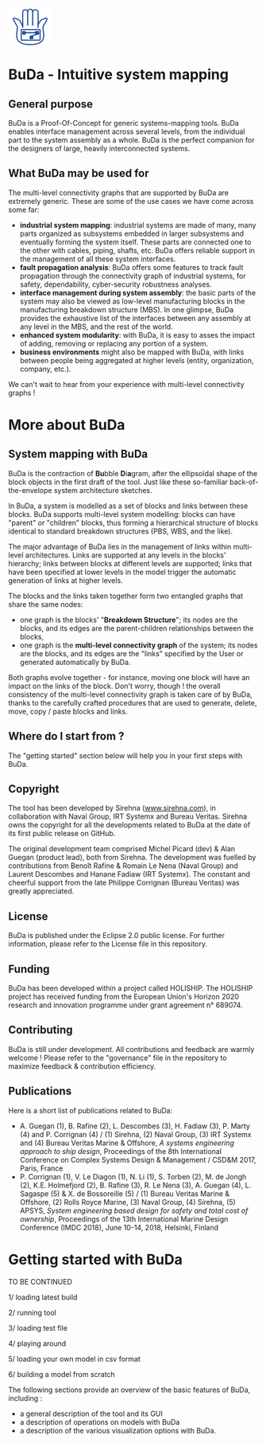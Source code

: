 ![](doc/images/BuDa_GitHub_Logo.png)
# BuDa - Intuitive system mapping


## General purpose

BuDa is a Proof-Of-Concept for generic systems-mapping tools. BuDa enables interface management across several levels, from the individual part to the system assembly as a whole. BuDa is the perfect companion for the designers of large, heavily interconnected systems.

## What BuDa may be used for

The multi-level connectivity graphs that are supported by BuDa are extremely generic. These are some of the use cases we have come across some far:
- **industrial system mapping**: industrial systems are made of many, many parts organized as subsystems embedded in larger subsystems and eventually forming the system itself. These parts are connected one to the other with cables, piping, shafts, etc. BuDa offers reliable support in the management of all these system interfaces.
- **fault propagation analysis**: BuDa offers some features to track fault propagation through the connectivity graph of industrial systems, for safety, dependability, cyber-security robustness analyses.
- **interface management during system assembly**: the basic parts of the system may also be viewed as low-level manufacturing blocks in the manufacturing breakdown structure (MBS). In one glimpse, BuDa provides the exhaustive list of the interfaces between any assembly at any level in the MBS, and the rest of the world.
- **enhanced system modularity**: with BuDa, it is easy to asses the impact of adding, removing or replacing any portion of a system.
- **business environments** might also be mapped with BuDa, with links between people being aggregated at higher levels (entity, organization, company, etc.).

We can't wait to hear from your experience with multi-level connectivity graphs !

# More about BuDa

## System mapping with BuDa

BuDa is the contraction of **Bu**bble **D**i**a**gram, after the ellipsoïdal shape of the block objects in the first draft of the tool. Just like these so-familiar back-of-the-envelope system architecture sketches.

In BuDa, a system is modelled as a set of blocks and links between these blocks. BuDa supports multi-level system modelling: blocks can have "parent" or "children" blocks, thus forming a hierarchical structure of blocks identical to standard breakdown structures (PBS, WBS, and the like).

The major advantage of BuDa lies in the management of links within multi-level architectures. Links are supported at any levels in the blocks' hierarchy; links between blocks at different levels are supported; links that have been specified at lower levels in the model trigger the automatic generation of links at higher levels.

The blocks and the links taken together form two entangled graphs that share the same nodes:
- one graph is the blocks' "**Breakdown Structure**"; its nodes are the blocks, and its edges are the parent-children relationships between the blocks,
- one graph is the **multi-level connectivity graph** of the system; its nodes are the blocks, and its edges are the "links" specified by the User or generated automatically by BuDa. 

Both graphs evolve together - for instance, moving one block will have an impact on the links of the block. Don't worry, though ! the overall consistency of the multi-level connectivity graph is taken care of by BuDa, thanks to the carefully crafted procedures that are used to generate, delete, move, copy / paste blocks and links.

## Where do I start from ?

The "getting started" section below will help you in your first steps with BuDa.

## Copyright

The tool has been developed by Sirehna (www.sirehna.com), in collaboration with Naval Group, IRT Systemx and Bureau Veritas. Sirehna owns the copyright for all the developments related to BuDa at the date of its first public release on GitHub.

The original development team comprised Michel Picard (dev) & Alan Guegan (product lead), both from Sirehna. The development was fuelled by contributions from Benoît Rafine & Romain Le Nena (Naval Group) and Laurent Descombes and Hanane Fadiaw (IRT Systemx). The constant and cheerful support from the late Philippe Corrignan (Bureau Veritas) was greatly appreciated.

## License

BuDa is published under the Eclipse 2.0 public license. For further information, please refer to the License file in this repository.

## Funding

BuDa has been developed within a project called HOLISHIP. The HOLISHIP project has received funding from the European Union's Horizon 2020 research and innovation programme under grant agreement n° 689074.

## Contributing

BuDa is still under development. All contributions and feedback are warmly welcome ! Please refer to the "governance" file in the repository to maximize feedback & contribution efficiency.

## Publications

Here is a short list of publications related to BuDa:
- A. Guegan (1), B. Rafine (2), L. Descombes (3), H. Fadiaw (3), P. Marty (4) and P. Corrignan (4) / (1) Sirehna, (2) Naval Group, (3) IRT Systemx and (4) Bureau Veritas Marine & Offshore, *A systems engineering approach to ship design*, Proceedings of the 8th International Conference on Complex Systems Design & Management / CSD&M 2017, Paris, France
- P. Corrignan (1), V. Le Diagon (1), N. Li (1), S. Torben (2), M. de Jongh (2), K.E. Holmefjord (2), B. Rafine (3), R. Le Nena (3), A. Guegan (4), L. Sagaspe (5) & X. de Bossoreille (5) / (1) Bureau Veritas Marine & Offshore, (2) Rolls Royce Marine, (3) Naval Group, (4) Sirehna, (5) APSYS, *System engineering based design for safety and total cost of ownership*, Proceedings of the 13th International Marine Design Conference (IMDC 2018), June 10-14, 2018, Helsinki, Finland

# Getting started with BuDa

TO BE CONTINUED

1/ loading latest build

2/ running tool

3/ loading test file

4/ playing around

5/ loading your own model in csv format

6/ building a model from scratch





The following sections provide an overview of the basic features of BuDa, including :
- a general description of the tool and its GUI
- a description of operations on models with BuDa
- a description of the various visualization options with BuDa.
